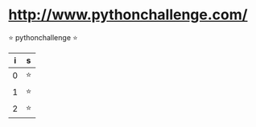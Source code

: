 # http://www.pythonchallenge.com/

⭐ pythonchallenge ⭐

|  i  |  s  |
| :-: | :-: |
|  0  | ⭐  |
|  1  | ⭐  |
|  2  | ⭐  |
